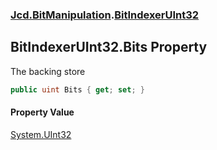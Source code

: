 ### [Jcd.BitManipulation](Jcd_BitManipulation.md 'Jcd.BitManipulation').[BitIndexerUInt32](Jcd_BitManipulation_BitIndexerUInt32.md 'Jcd.BitManipulation.BitIndexerUInt32')
## BitIndexerUInt32.Bits Property
The backing store  
```csharp
public uint Bits { get; set; }
```
#### Property Value
[System.UInt32](https://docs.microsoft.com/en-us/dotnet/api/System.UInt32 'System.UInt32')
